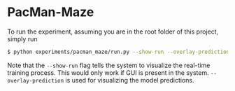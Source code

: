 # PacMan-Maze

To run the experiment, assuming you are in the root folder of this project, simply run

``` bash
$ python experiments/pacman_maze/run.py --show-run --overlay-prediction
```

Note that the `--show-run` flag tells the system to visualize the real-time training process.
This would only work if GUI is present in the system.
`--overlay-prediction` is used for visualizing the model predictions.
